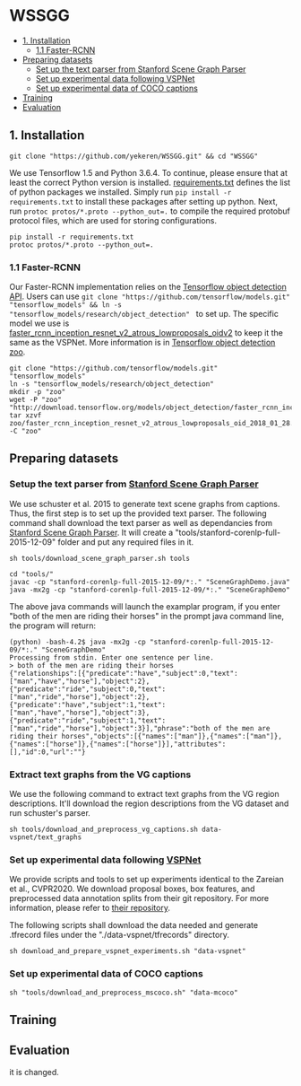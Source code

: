 # WSSGG

* [1. Installation](#1-installation)
    - [1.1 Faster-RCNN](#11-faster-rcnn)
* [Preparing datasets](#preparing-datasets)
    - [Set up the text parser from Stanford Scene Graph Parser](#setup-the-text-parser-from-stanford-scene-graph-parser)
    - [Set up experimental data following VSPNet](#set-up-experimental-data-following-vspnet)
    - [Set up experimental data of COCO captions](#set-up-experimental-data-of-coco-captions)
* [Training](#training)
* [Evaluation](#evaluation)

## 1. Installation

```
git clone "https://github.com/yekeren/WSSGG.git" && cd "WSSGG"
```

We use Tensorflow 1.5 and Python 3.6.4. To continue, please ensure that at least the correct Python version is installed.
[requirements.txt](requirements.txt) defines the list of python packages we installed.
Simply run ```pip install -r requirements.txt``` to install these packages after setting up python.
Next, run ```protoc protos/*.proto --python_out=.``` to compile the required protobuf protocol files, which are used for storing configurations.

```
pip install -r requirements.txt
protoc protos/*.proto --python_out=.
```

### 1.1 Faster-RCNN
Our Faster-RCNN implementation relies on the [Tensorflow object detection API](https://github.com/tensorflow/models/tree/master/research/object_detection).
Users can use ```git clone "https://github.com/tensorflow/models.git" "tensorflow_models" && ln -s "tensorflow_models/research/object_detection" ``` to set up.
The specific model we use is [faster_rcnn_inception_resnet_v2_atrous_lowproposals_oidv2](http://download.tensorflow.org/models/object_detection/faster_rcnn_inception_resnet_v2_atrous_lowproposals_oid_2018_01_28.tar.gz) to keep it the same as the VSPNet. More information is in [Tensorflow object detection zoo](https://github.com/tensorflow/models/blob/master/research/object_detection/g3doc/tf1_detection_zoo.md).

```
git clone "https://github.com/tensorflow/models.git" "tensorflow_models" 
ln -s "tensorflow_models/research/object_detection"
mkdir -p "zoo"
wget -P "zoo" "http://download.tensorflow.org/models/object_detection/faster_rcnn_inception_resnet_v2_atrous_lowproposals_oid_2018_01_28.tar.gz"
tar xzvf zoo/faster_rcnn_inception_resnet_v2_atrous_lowproposals_oid_2018_01_28.tar.gz -C "zoo"
```

## Preparing datasets

### Setup the text parser from [Stanford Scene Graph Parser](https://nlp.stanford.edu/software/scenegraph-parser.shtml)
We use schuster et al. 2015 to generate text scene graphs from captions. Thus, the first step is to set up the provided text parser. The following command shall download the text parser as well as dependancies from [Stanford Scene Graph Parser](https://nlp.stanford.edu/software/scenegraph-parser.shtml). It will create a "tools/stanford-corenlp-full-2015-12-09" folder and put any required files in it.
```
sh tools/download_scene_graph_parser.sh tools

cd "tools/"
javac -cp "stanford-corenlp-full-2015-12-09/*:." "SceneGraphDemo.java"
java -mx2g -cp "stanford-corenlp-full-2015-12-09/*:." "SceneGraphDemo"
```
The above java commands will launch the examplar program, if you enter "both of the men are riding their horses" in the prompt java command line, the program will return:
```
(python) -bash-4.2$ java -mx2g -cp "stanford-corenlp-full-2015-12-09/*:." "SceneGraphDemo"
Processing from stdin. Enter one sentence per line.
> both of the men are riding their horses
{"relationships":[{"predicate":"have","subject":0,"text":["man","have","horse"],"object":2},{"predicate":"ride","subject":0,"text":["man","ride","horse"],"object":2},{"predicate":"have","subject":1,"text":["man","have","horse"],"object":3},{"predicate":"ride","subject":1,"text":["man","ride","horse"],"object":3}],"phrase":"both of the men are riding their horses","objects":[{"names":["man"]},{"names":["man"]},{"names":["horse"]},{"names":["horse"]}],"attributes":[],"id":0,"url":""}
```

### Extract text graphs from the VG captions
We use the following command to extract text graphs from the VG region descriptions. It'll download the region descriptions from the VG dataset and run schuster's parser.
```
sh tools/download_and_preprocess_vg_captions.sh data-vspnet/text_graphs
```

###  Set up experimental data following [VSPNet](https://github.com/alirezazareian/vspnet)
We provide scripts and tools to set up experiments identical to the Zareian et al., CVPR2020. We download proposal boxes, box features, and preprocessed data annotation splits from their git repository. For more information, please refer to [their repository](https://github.com/alirezazareian/vspnet).

The following scripts shall download the data needed and generate .tfrecord files under the "./data-vspnet/tfrecords" directory.

```
sh download_and_prepare_vspnet_experiments.sh "data-vspnet"
```

### Set up experimental data of COCO captions

```
sh "tools/download_and_preprocess_mscoco.sh" "data-mcoco"
```

## Training

## Evaluation

it is changed.
